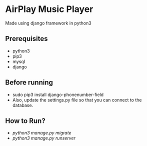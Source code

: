 # AirPlay Music Player
Made using django framework in python3

## Prerequisites
* python3
* pip3
* mysql
* django  

## Before running
* sudo pip3 install django-phonenumber-field
* Also, update the settings.py file so that you can connect to the database.

## How to Run?

* *python3 manage.py migrate*
* *python3 manage.py runserver* 